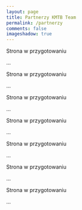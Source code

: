 ```yaml
---
layout: page
title: Partnerzy KMTB Team
permalink: /partnerzy
comments: false
imageshadow: true
---
```


Strona w przygotowaniu

...

Strona w przygotowaniu

...

Strona w przygotowaniu

...

Strona w przygotowaniu

...

Strona w przygotowaniu

...

Strona w przygotowaniu

...

Strona w przygotowaniu

...
